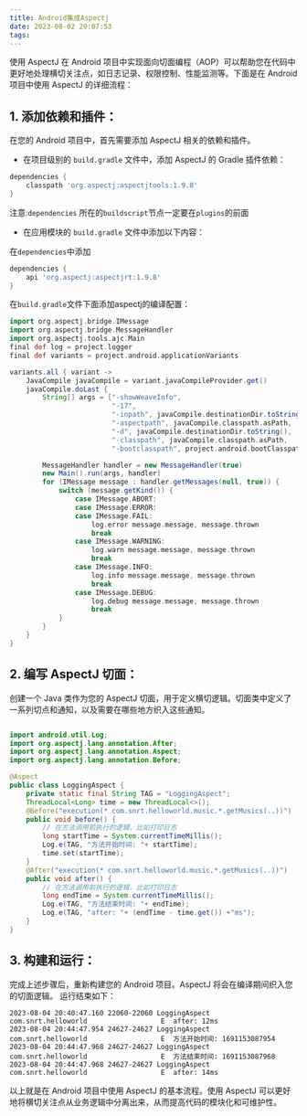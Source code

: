 ```yaml
---
title: Android集成Aspectj
date: 2023-08-02 20:07:53
tags:
---
```


使用 AspectJ 在 Android 项目中实现面向切面编程（AOP）可以帮助您在代码中更好地处理横切关注点，如日志记录、权限控制、性能监测等。下面是在 Android 项目中使用 AspectJ 的详细流程：

## 1. 添加依赖和插件：
在您的 Android 项目中，首先需要添加 AspectJ 相关的依赖和插件。

+ 在项目级别的 `build.gradle` 文件中，添加 AspectJ 的 Gradle 插件依赖：

```gradle
dependencies {
    classpath 'org.aspectj:aspectjtools:1.9.8'
}
```
注意:`dependencies` 所在的`buildscript`节点一定要在`plugins`的前面

+ 在应用模块的 `build.gradle` 文件中添加以下内容：

在`dependencies`中添加

```groovy
dependencies {
    api 'org.aspectj:aspectjrt:1.9.8'
}
```

在`build.gradle`文件下面添加aspectj的编译配置：

```gradle
import org.aspectj.bridge.IMessage
import org.aspectj.bridge.MessageHandler
import org.aspectj.tools.ajc.Main
final def log = project.logger
final def variants = project.android.applicationVariants

variants.all { variant ->
    JavaCompile javaCompile = variant.javaCompileProvider.get()
    javaCompile.doLast {
        String[] args = ["-showWeaveInfo",
                         "-17",
                         "-inpath", javaCompile.destinationDir.toString(),
                         "-aspectpath", javaCompile.classpath.asPath,
                         "-d", javaCompile.destinationDir.toString(),
                         "-classpath", javaCompile.classpath.asPath,
                         "-bootclasspath", project.android.bootClasspath.join(File.pathSeparator)]

        MessageHandler handler = new MessageHandler(true)
        new Main().run(args, handler)
        for (IMessage message : handler.getMessages(null, true)) {
            switch (message.getKind()) {
                case IMessage.ABORT:
                case IMessage.ERROR:
                case IMessage.FAIL:
                    log.error message.message, message.thrown
                    break
                case IMessage.WARNING:
                    log.warn message.message, message.thrown
                    break
                case IMessage.INFO:
                    log.info message.message, message.thrown
                    break
                case IMessage.DEBUG:
                    log.debug message.message, message.thrown
                    break
            }
        }
    }
}
```

## 2. 编写 AspectJ 切面：
创建一个 Java 类作为您的 AspectJ 切面，用于定义横切逻辑。切面类中定义了一系列切点和通知，以及需要在哪些地方织入这些通知。

```java

import android.util.Log;
import org.aspectj.lang.annotation.After;
import org.aspectj.lang.annotation.Aspect;
import org.aspectj.lang.annotation.Before;

@Aspect
public class LoggingAspect {
    private static final String TAG = "LoggingAspect";
    ThreadLocal<Long> time = new ThreadLocal<>();
    @Before("execution(* com.snrt.helloworld.music.*.getMusics(..))")
    public void before() {
        // 在方法调用前执行的逻辑，比如打印日志
        long startTime = System.currentTimeMillis();
        Log.e(TAG, "方法开始时间: "+ startTime);
        time.set(startTime);
    }
    @After("execution(* com.snrt.helloworld.music.*.getMusics(..))")
    public void after() {
        // 在方法调用前执行的逻辑，比如打印日志
        long endTime = System.currentTimeMillis();
        Log.e(TAG, "方法结束时间: "+ endTime);
        Log.e(TAG, "after: "+ (endTime - time.get()) +"ms");
    }
}
```

## 3. 构建和运行：
完成上述步骤后，重新构建您的 Android 项目。AspectJ 将会在编译期间织入您的切面逻辑。
运行结束如下：

```shell
2023-08-04 20:40:47.160 22060-22060 LoggingAspect           com.snrt.helloworld                  E  after: 12ms
2023-08-04 20:44:47.954 24627-24627 LoggingAspect           com.snrt.helloworld                  E  方法开始时间: 1691153087954
2023-08-04 20:44:47.968 24627-24627 LoggingAspect           com.snrt.helloworld                  E  方法结束时间: 1691153087968
2023-08-04 20:44:47.968 24627-24627 LoggingAspect           com.snrt.helloworld                  E  after: 14ms

```

以上就是在 Android 项目中使用 AspectJ 的基本流程。使用 AspectJ 可以更好地将横切关注点从业务逻辑中分离出来，从而提高代码的模块化和可维护性。



